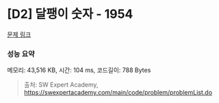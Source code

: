 # [D2] 달팽이 숫자 - 1954 

[문제 링크](https://swexpertacademy.com/main/code/problem/problemDetail.do?contestProbId=AV5PobmqAPoDFAUq) 

### 성능 요약

메모리: 43,516 KB, 시간: 104 ms, 코드길이: 788 Bytes



> 출처: SW Expert Academy, https://swexpertacademy.com/main/code/problem/problemList.do